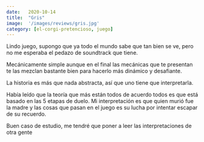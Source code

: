 ```yaml
---
date:   2020-10-14
title:  "Gris"
image:  '/images/reviews/gris.jpg'
category: [el-corgi-pretencioso, juego]
---
```

Lindo juego, supongo que ya todo el mundo sabe que tan bien se ve, pero no me esperaba el pedazo de soundtrack que tiene.

Mecánicamente simple aunque en el final las mecánicas que te presentan te las mezclan bastante bien para hacerlo más dinámico y desafiante.

La historia es más que nada abstracta, así que uno tiene que interpretarla.

Había leído que la teoría que más están todos de acuerdo todos es que está basado en las 5 etapas de duelo. Mi interpretación es que quien murió fue la madre y las cosas que pasan en el juego es su lucha por intentar escapar de su recuerdo.

Buen caso de estudio, me tendré que poner a leer las interpretaciones de otra gente 
